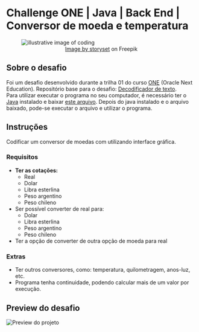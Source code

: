 # Challenge ONE | Java | Back End | Conversor de moeda e temperatura

<figure>
  <img src="https://i.ibb.co/XssGjXZ/illustrative-image.png" style="width=400px;display:block;margin: 0 auto;" alt="illustrative image of coding"/>
  <figcaption style="text-align: center;"><a href="https://www.freepik.com/free-vector/code-typing-concept-illustration_10259340.htm#query=coding&position=7&from_view=keyword">Image by storyset</a> on Freepik</figcaption>
</figure>

## Sobre o desafio

Foi um desafio desenvolvido durante a trilha 01 do curso [ONE](https://www.oracle.com/br/education/oracle-next-education/) (Oracle Next Education). Repositório base para o desafio: [Decodificador de texto](https://github.com/alura-challenges/challenge-one-conversor-br).  
Para utilizar executar o programa no seu computador, é necessário ter o [Java](https://www.java.com/download/ie_manual.jsp) instalado e baixar [este arquivo](https://github.com/luam0oliveira/conversor-moedas/raw/main/conversor-moedas.jar). Depois do java instalado e o arquivo baixado, pode-se executar o arquivo e utilizar o programa.

## Instruções

Codificar um conversor de moedas com utilizando interface gráfica.

### Requisitos
- **Ter as cotações:**
  - Real
  - Dolar
  - Libra esterlina
  - Peso argentino
  - Peso chileno
- Ser possível converter de real para:
  - Dolar
  - Libra esterlina
  - Peso argentino
  - Peso chileno
- Ter a opção de converter de outra opção de moeda para real

### Extras
- Ter outros conversores, como: temperatura, quilometragem, anos-luz, etc.
- Programa tenha continuidade, podendo calcular mais de um valor por execução.

## Preview do desafio

![Preview do projeto](https://media4.giphy.com/media/v1.Y2lkPTc5MGI3NjExM2IyNjc1YWI4MzI4MGNjM2I3ZTk2ZDU0YTdiN2YzZTliODdlZTBiZCZjdD1n/fBqyV5hkyFimJwLlam/giphy.gif)